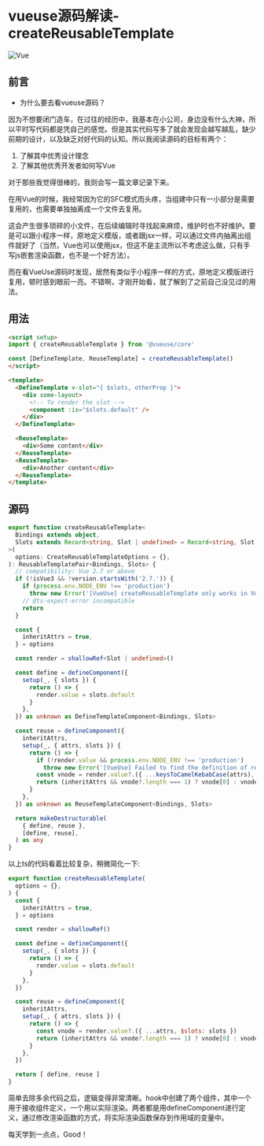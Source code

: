 # vueuse源码解读-createReusableTemplate

[tag]:VueUse|Vue3
[create]:2023-12-25

![Vue](//ju-stone-pro.oss-cn-guangzhou.aliyuncs.com/theme/1701071026358_8c7dd922ad47494fc02c388e12c00eac.jpeg)

## 前言

- 为什么要去看vueuse源码？

因为不想要闭门造车，在过往的经历中，我基本在小公司，身边没有什么大神，所以平时写代码都是凭自己的感觉。但是其实代码写多了就会发现会越写越乱，缺少前期的设计，以及缺乏对好代码的认知。所以我阅读源码的目标有两个：

1. 了解其中优秀设计理念
2. 了解其他优秀开发者如何写Vue

对于那些我觉得很棒的，我则会写一篇文章记录下来。

在用Vue的时候，我经常因为它的SFC模式而头疼，当组建中只有一小部分是需要复用的，也需要单独抽离成一个文件去复用。

这会产生很多琐碎的小文件，在后续编辑时寻找起来麻烦，维护时也不好维护。要是可以跟小程序一样，原地定义模版，或者跟jsx一样，可以通过文件内抽离出组件就好了（当然，Vue也可以使用jsx，但这不是主流所以不考虑这么做，只有手写js嵌套渲染函数，也不是一个好方法）。

而在看VueUse源码时发现，居然有类似于小程序一样的方式，原地定义模版进行复用，顿时感到眼前一亮。不错啊，才刚开始看，就了解到了之前自己没见过的用法。

## 用法

```html
<script setup>
import { createReusableTemplate } from '@vueuse/core'

const [DefineTemplate, ReuseTemplate] = createReusableTemplate()
</script>

<template>
  <DefineTemplate v-slot="{ $slots, otherProp }">
    <div some-layout>
      <!-- To render the slot -->
      <component :is="$slots.default" />
    </div>
  </DefineTemplate>

  <ReuseTemplate>
    <div>Some content</div>
  </ReuseTemplate>
  <ReuseTemplate>
    <div>Another content</div>
  </ReuseTemplate>
</template>
```

## 源码

```typescript
export function createReusableTemplate<
  Bindings extends object,
  Slots extends Record<string, Slot | undefined> = Record<string, Slot | undefined>,
>(
  options: CreateReusableTemplateOptions = {},
): ReusableTemplatePair<Bindings, Slots> {
  // compatibility: Vue 2.7 or above
  if (!isVue3 && !version.startsWith('2.7.')) {
    if (process.env.NODE_ENV !== 'production')
      throw new Error('[VueUse] createReusableTemplate only works in Vue 2.7 or above.')
    // @ts-expect-error incompatible
    return
  }

  const {
    inheritAttrs = true,
  } = options

  const render = shallowRef<Slot | undefined>()

  const define = defineComponent({
    setup(_, { slots }) {
      return () => {
        render.value = slots.default
      }
    },
  }) as unknown as DefineTemplateComponent<Bindings, Slots>

  const reuse = defineComponent({
    inheritAttrs,
    setup(_, { attrs, slots }) {
      return () => {
        if (!render.value && process.env.NODE_ENV !== 'production')
          throw new Error('[VueUse] Failed to find the definition of reusable template')
        const vnode = render.value?.({ ...keysToCamelKebabCase(attrs), $slots: slots })
        return (inheritAttrs && vnode?.length === 1) ? vnode[0] : vnode
      }
    },
  }) as unknown as ReuseTemplateComponent<Bindings, Slots>

  return makeDestructurable(
    { define, reuse },
    [define, reuse],
  ) as any
}
```

以上ts的代码看着比较复杂，稍微简化一下:

```js
export function createReusableTemplate(
  options = {},
) {
  const {
    inheritAttrs = true,
  } = options

  const render = shallowRef()

  const define = defineComponent({
    setup(_, { slots }) {
      return () => {
        render.value = slots.default
      }
    },
  })

  const reuse = defineComponent({
    inheritAttrs,
    setup(_, { attrs, slots }) {
      return () => {
        const vnode = render.value?.({ ...attrs, $slots: slots })
        return (inheritAttrs && vnode?.length === 1) ? vnode[0] : vnode
      }
    },
  })

  return [ define, reuse ]
}
```

简单去除多余代码之后，逻辑变得非常清晰。hook中创建了两个组件，其中一个用于接收组件定义，一个用以实际渲染。两者都是用defineComponent进行定义，通过修改渲染函数的方式，将实际渲染函数保存到作用域的变量中。

每天学到一点点，Good！